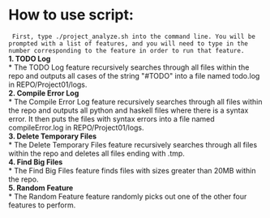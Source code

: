 # How to use script:  
``` First, type ./project_analyze.sh into the command line. You will be prompted with a list of features, and you will need to type in the number corresponding to the feature in order to run that feature.```  
**1. TODO Log**  
	* The TODO Log feature recursively searches through all files within the repo and outputs all cases of the 
	string "#TODO" into a file named todo.log in REPO/Project01/logs.  
**2. Compile Error Log**  
	* The Compile Error Log feature recursively searches through all files within the repo and outputs all python
	and haskell files where there is a syntax error. It then puts the files with syntax errors into a file named
	compileError.log in REPO/Project01/logs.  
**3. Delete Temporary Files**  
	* The Delete Temporary Files feature recursively searches through all files within the repo and deletes all
	files ending with .tmp.  
**4. Find Big Files**  
	* The Find Big Files feature finds files with sizes greater than 20MB within the repo.  
**5. Random Feature**  
	* The Random Feature feature randomly picks out one of the other four features to perform.  
